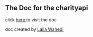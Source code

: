 The Doc for the charityapi
------------

click <a href="http://grantimus9.github.io/charityapidoc/">here </a> to visit the doc

doc created by [Laila Wahedi](https://github.com/lwahedi)
